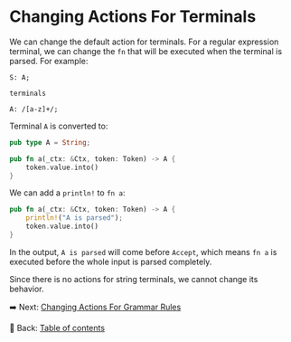 # Changing Actions For Terminals

We can change the default action for terminals.
For a regular expression terminal, we can change the `fn` that will be executed when the terminal is parsed.
For example:

```text
S: A;

terminals

A: /[a-z]+/;
```

Terminal `A` is converted to:

```rust
pub type A = String;

pub fn a(_ctx: &Ctx, token: Token) -> A {
    token.value.into()
}
```

We can add a `println!` to `fn a`:

```rust
pub fn a(_ctx: &Ctx, token: Token) -> A {
    println!("A is parsed");
    token.value.into()
}
```

In the output, `A is parsed` will come before `Accept`, which means `fn a` is executed before the whole input is parsed completely.

Since there is no actions for string terminals, we cannot change its behavior.

:arrow_right:  Next: [Changing Actions For Grammar Rules](./changing_actions_for_grammar_rules.md)

:blue_book: Back: [Table of contents](./../README.md)
